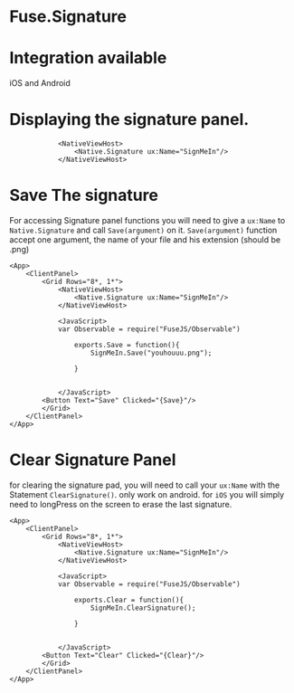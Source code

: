 # Fuse.Signature

# Integration available

iOS and Android




# Displaying the signature panel.

```
			<NativeViewHost>
				<Native.Signature ux:Name="SignMeIn"/>
			</NativeViewHost>

```


# Save The signature

For accessing Signature panel functions you will need to give a `ux:Name` to `Native.Signature` and call `Save(argument)` on it.
`Save(argument)` function accept one argument, the name of your file and his extension (should be .png)

```
<App>
	<ClientPanel>
		<Grid Rows="8*, 1*">
			<NativeViewHost>
				<Native.Signature ux:Name="SignMeIn"/>
			</NativeViewHost>

			<JavaScript>
			var Observable = require("FuseJS/Observable")

				exports.Save = function(){
					SignMeIn.Save("youhouuu.png");

				}


			</JavaScript>
		<Button Text="Save" Clicked="{Save}"/>
		</Grid>
	</ClientPanel>
</App>
```

# Clear Signature Panel

for clearing the signature pad, you will need to call your `ux:Name` with the Statement `ClearSignature()`. only work on android.
for `iOS` you will simply need to longPress on the screen to erase the last signature.

```
<App>
	<ClientPanel>
		<Grid Rows="8*, 1*">
			<NativeViewHost>
				<Native.Signature ux:Name="SignMeIn"/>
			</NativeViewHost>

			<JavaScript>
			var Observable = require("FuseJS/Observable")

				exports.Clear = function(){
					SignMeIn.ClearSignature();

				}


			</JavaScript>
		<Button Text="Clear" Clicked="{Clear}"/>
		</Grid>
	</ClientPanel>
</App>
```



